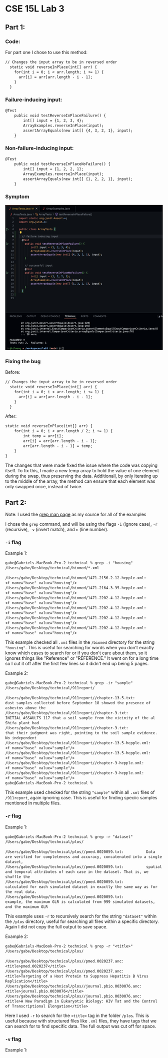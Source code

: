 # CSE 15L Lab 3

## Part 1:

### Code:

For part one I chose to use this method:
```
// Changes the input array to be in reversed order
  static void reverseInPlace(int[] arr) {
    for(int i = 0; i < arr.length; i += 1) {
      arr[i] = arr[arr.length - i - 1];
    }
  }
```

### Failure-inducing input:

```
@Test
    public void testReverseInPlaceFailure() {
        int[] input = {1, 2, 3, 4};
        ArrayExamples.reverseInPlace(input);
        assertArrayEquals(new int[] {4, 3, 2, 1}, input);
    }
```

### Non-failure-inducing input:

```
@Test
    public void testReverseInPlaceNoFailure() {
        int[] input = {1, 2, 2, 1};
        ArrayExamples.reverseInPlace(input);
        assertArrayEquals(new int[] {1, 2, 2, 1}, input);
    }
```

### Symptom

![Image](symptom.png)

### Fixing the bug

Before:
```
// Changes the input array to be in reversed order
  static void reverseInPlace(int[] arr) {
    for(int i = 0; i < arr.length; i += 1) {
      arr[i] = arr[arr.length - i - 1];
    }
  }
```

After:
```
static void reverseInPlace(int[] arr) {
    for(int i = 0; i < arr.length / 2; i += 1) {
        int temp = arr[i];
        arr[i] = arr[arr.length - i - 1];
        arr[arr.length - i - 1] = temp;
    }
}

```

The changes that were made fixed the issue where the code was copying itself. To fix this, I made a new temp array to hold the value of one element during the swap, thus preserving the data. Additionall, by only iterating up to the middle of the array, the method can ensure that each element was only swapped once, instead of twice.

## Part 2:

Note: I used the [grep man page](https://linuxcommand.org/lc3_man_pages/grep1.html) as my source for all of the examples

I chose the `grep` command, and will be using the flags `-i` (ignore case), `-r` (recursive), `-v` (invert match), and `n` (line number).

### `-i` flag

Example 1:
```
gabe@Gabriels-MacBook-Pro-2 technical % grep -i "housing" /Users/gabe/Desktop/technical/biomed/*.xml

/Users/gabe/Desktop/technical/biomed/1471-2156-2-12-hepple.xml:            <f name="base" value="housing"/>
/Users/gabe/Desktop/technical/biomed/1471-2164-3-35-hepple.xml:            <f name="base" value="housing"/>
/Users/gabe/Desktop/technical/biomed/1471-2202-4-12-hepple.xml:            <f name="base" value="housing"/>
/Users/gabe/Desktop/technical/biomed/1471-2202-4-12-hepple.xml:            <f name="base" value="housing"/>
/Users/gabe/Desktop/technical/biomed/1471-2202-4-12-hepple.xml:            <f name="base" value="housing"/>
/Users/gabe/Desktop/technical/biomed/1471-2202-4-12-hepple.xml:            <f name="base" value="housing"/>
```
This example checked all `.xml` files in the `/biomed` directory for the string `"housing"`. This is useful for searching for words when you don't exactly know which cases to search for or if you don't care about them, so it ignores things like "Reference" or "REFERENCE." It went on for a long time so I cut it off after the first few lines so it didn't end up being 5 pages.

Example 2:
```
gabe@Gabriels-MacBook-Pro-2 technical % grep -ir "sample" /Users/gabe/Desktop/technical/911report/

/Users/gabe/Desktop/technical/911report//chapter-13.5.txt:                dust samples collected before September 18 showed the presence of asbestos above the
/Users/gabe/Desktop/technical/911report//chapter-3.txt:                INITIAL ASSAULTS 117 that a soil sample from the vicinity of the al Shifa plant had
/Users/gabe/Desktop/technical/911report//chapter-3.txt:                that their judgment was right, pointing to the soil sample evidence. No independent
/Users/gabe/Desktop/technical/911report//chapter-13.5-hepple.xml:            <f name="base" value="sample"/>
/Users/gabe/Desktop/technical/911report//chapter-13.5-hepple.xml:            <f name="base" value="sample"/>
/Users/gabe/Desktop/technical/911report//chapter-3-hepple.xml:            <f name="base" value="sample"/>
/Users/gabe/Desktop/technical/911report//chapter-3-hepple.xml:            <f name="base" value="sample"/>
gabe@Gabriels-MacBook-Pro-2 technical % 
```
This example used checked for the string `"sample"` within all `.xml` files of `/911report`, again ignoring case. This is useful for finding speciic samples mentioned in multiple files.

### `-r` flag

Example 1:
```
gabe@Gabriels-MacBook-Pro-2 technical % grep -r "dataset" /Users/gabe/Desktop/technical/plos/     

/Users/gabe/Desktop/technical/plos//pmed.0020059.txt:          Data are verified for completeness and accuracy, concatenated into a single dataset,
/Users/gabe/Desktop/technical/plos//pmed.0020059.txt:          spatial and temporal attributes of each case in the dataset. That is, we shuffle the
/Users/gabe/Desktop/technical/plos//pmed.0020059.txt:          calculated for each simulated dataset in exactly the same way as for the real data.
/Users/gabe/Desktop/technical/plos//pmed.0020059.txt:          example, the maximum GLR is calculated from 999 simulated datasets, and the maximum GLR
```
This example uses `-r` to recursively search for the string `"dataset"` within the `/plos` directory, useful for searching all files within a specific directory. Again I did not copy the full output to save space.

Example 2:
```
gabe@Gabriels-MacBook-Pro-2 technical % grep -r "<title>" /Users/gabe/Desktop/technical/plos/

/Users/gabe/Desktop/technical/plos//pmed.0020237.anc:            <title>pmed.0020237</title>
/Users/gabe/Desktop/technical/plos//pmed.0020237.anc:            <title>Targeting of a Host Protein to Suppress Hepatitis B Virus Replication</title>
/Users/gabe/Desktop/technical/plos//journal.pbio.0030076.anc:            <title>journal.pbio.0030076</title>
/Users/gabe/Desktop/technical/plos//journal.pbio.0030076.anc:            <title>A New Paradigm in Eukaryotic Biology: HIV Tat and the Control of Transcriptional Elongation</title>
```
Here I used `-r` to search for the `<title>` tag in the folder `/plos`. This is useful because with structured files like `.xml` files, they have tags that we can search for to find specific data. The full output was cut off for space.

### `-v` flag

Example 1:


